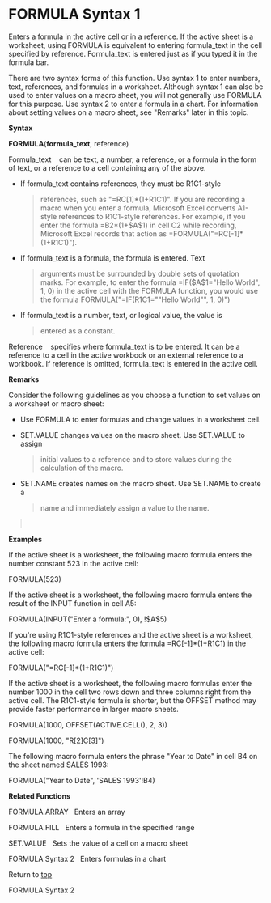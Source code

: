 FORMULA Syntax 1
================

Enters a formula in the active cell or in a reference. If the active
sheet is a worksheet, using FORMULA is equivalent to entering
formula\_text in the cell specified by reference. Formula\_text is
entered just as if you typed it in the formula bar.

There are two syntax forms of this function. Use syntax 1 to enter
numbers, text, references, and formulas in a worksheet. Although syntax
1 can also be used to enter values on a macro sheet, you will not
generally use FORMULA for this purpose. Use syntax 2 to enter a formula
in a chart. For information about setting values on a macro sheet, see
\"Remarks\" later in this topic.

**Syntax**

**FORMULA**(**formula\_text**, reference)

Formula\_text    can be text, a number, a reference, or a formula in the
form of text, or a reference to a cell containing any of the above.

-   If formula\_text contains references, they must be R1C1-style
    > references, such as \"=RC\[1\]\*(1+R1C1)\". If you are recording a
    > macro when you enter a formula, Microsoft Excel converts A1-style
    > references to R1C1-style references. For example, if you enter the
    > formula =B2\*(1+\$A\$1) in cell C2 while recording, Microsoft
    > Excel records that action as =FORMULA(\"=RC\[-1\]\*(1+R1C1)\").

-   If formula\_text is a formula, the formula is entered. Text
    > arguments must be surrounded by double sets of quotation marks.
    > For example, to enter the formula =IF(\$A\$1=\"Hello World\",
    > 1, 0) in the active cell with the FORMULA function, you would use
    > the formula FORMULA(\"=IF(R1C1=\"\"Hello World\"\", 1, 0)\")

-   If formula\_text is a number, text, or logical value, the value is
    > entered as a constant.

Reference    specifies where formula\_text is to be entered. It can be a
reference to a cell in the active workbook or an external reference to a
workbook. If reference is omitted, formula\_text is entered in the
active cell.

**Remarks**

Consider the following guidelines as you choose a function to set values
on a worksheet or macro sheet:

-   Use FORMULA to enter formulas and change values in a worksheet cell.

-   SET.VALUE changes values on the macro sheet. Use SET.VALUE to assign
    > initial values to a reference and to store values during the
    > calculation of the macro.

-   SET.NAME creates names on the macro sheet. Use SET.NAME to create a
    > name and immediately assign a value to the name.

>  

**Examples**

If the active sheet is a worksheet, the following macro formula enters
the number constant 523 in the active cell:

FORMULA(523)

If the active sheet is a worksheet, the following macro formula enters
the result of the INPUT function in cell A5:

FORMULA(INPUT(\"Enter a formula:\", 0), !\$A\$5)

If you\'re using R1C1-style references and the active sheet is a
worksheet, the following macro formula enters the formula
=RC\[-1\]\*(1+R1C1) in the active cell:

FORMULA(\"=RC\[-1\]\*(1+R1C1)\")

If the active sheet is a worksheet, the following macro formulas enter
the number 1000 in the cell two rows down and three columns right from
the active cell. The R1C1-style formula is shorter, but the OFFSET
method may provide faster performance in larger macro sheets.

FORMULA(1000, OFFSET(ACTIVE.CELL(), 2, 3))

FORMULA(1000, \"R\[2\]C\[3\]\")

The following macro formula enters the phrase \"Year to Date\" in cell
B4 on the sheet named SALES 1993:

FORMULA(\"Year to Date\", \'SALES 1993\'!B4)

**Related Functions**

FORMULA.ARRAY   Enters an array

FORMULA.FILL   Enters a formula in the specified range

SET.VALUE   Sets the value of a cell on a macro sheet

FORMULA Syntax 2   Enters formulas in a chart

Return to [top](#E)

FORMULA Syntax 2
